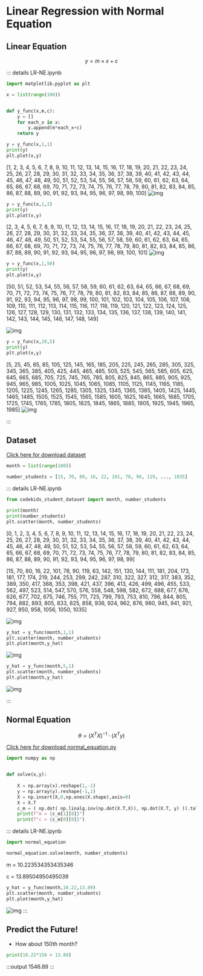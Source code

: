 # Linear Regression with Normal Equation

## Linear Equation

$$ y = m \times x + c$$

::: details LR-NE.ipynb

```py
import matplotlib.pyplot as plt

x = list(range(100))


def y_func(x,m,c):
    y = []
    for each_x in x:
        y.append(m*each_x+c) 
    return y

y = y_func(x,1,1)
print(y)
plt.plot(x,y)
```
[1, 2, 3, 4, 5, 6, 7, 8, 9, 10, 11, 12, 13, 14, 15, 16, 17, 18, 19, 20, 21, 22, 23, 24, 25, 26, 27, 28, 29, 30, 31, 32, 33, 34, 35, 36, 37, 38, 39, 40, 41, 42, 43, 44, 45, 46, 47, 48, 49, 50, 51, 52, 53, 54, 55, 56, 57, 58, 59, 60, 61, 62, 63, 64, 65, 66, 67, 68, 69, 70, 71, 72, 73, 74, 75, 76, 77, 78, 79, 80, 81, 82, 83, 84, 85, 86, 87, 88, 89, 90, 91, 92, 93, 94, 95, 96, 97, 98, 99, 100]
![img](./LR_with_NE-img/lr1.png)

```py
y = y_func(x,1,2)
print(y)
plt.plot(x,y)
```
[2, 3, 4, 5, 6, 7, 8, 9, 10, 11, 12, 13, 14, 15, 16, 17, 18, 19, 20, 21, 22, 23, 24, 25, 26, 27, 28, 29, 30, 31, 32, 33, 34, 35, 36, 37, 38, 39, 40, 41, 42, 43, 44, 45, 46, 47, 48, 49, 50, 51, 52, 53, 54, 55, 56, 57, 58, 59, 60, 61, 62, 63, 64, 65, 66, 67, 68, 69, 70, 71, 72, 73, 74, 75, 76, 77, 78, 79, 80, 81, 82, 83, 84, 85, 86, 87, 88, 89, 90, 91, 92, 93, 94, 95, 96, 97, 98, 99, 100, 101]
![img](./LR_with_NE-img/lr2.png)

```py
y = y_func(x,1,50)
print(y)
plt.plot(x,y)
```
[50, 51, 52, 53, 54, 55, 56, 57, 58, 59, 60, 61, 62, 63, 64, 65, 66, 67, 68, 69, 70, 71, 72, 73, 74, 75, 76, 77, 78, 79, 80, 81, 82, 83, 84, 85, 86, 87, 88, 89, 90, 91, 92, 93, 94, 95, 96, 97, 98, 99, 100, 101, 102, 103, 104, 105, 106, 107, 108, 109, 110, 111, 112, 113, 114, 115, 116, 117, 118, 119, 120, 121, 122, 123, 124, 125, 126, 127, 128, 129, 130, 131, 132, 133, 134, 135, 136, 137, 138, 139, 140, 141, 142, 143, 144, 145, 146, 147, 148, 149]

![img](./LR_with_NE-img/lr3.png)

```py
y = y_func(x,20,5)
print(y)
plt.plot(x,y)
```
[5, 25, 45, 65, 85, 105, 125, 145, 165, 185, 205, 225, 245, 265, 285, 305, 325, 345, 365, 385, 405, 425, 445, 465, 485, 505, 525, 545, 565, 585, 605, 625, 645, 665, 685, 705, 725, 745, 765, 785, 805, 825, 845, 865, 885, 905, 925, 945, 965, 985, 1005, 1025, 1045, 1065, 1085, 1105, 1125, 1145, 1165, 1185, 1205, 1225, 1245, 1265, 1285, 1305, 1325, 1345, 1365, 1385, 1405, 1425, 1445, 1465, 1485, 1505, 1525, 1545, 1565, 1585, 1605, 1625, 1645, 1665, 1685, 1705, 1725, 1745, 1765, 1785, 1805, 1825, 1845, 1865, 1885, 1905, 1925, 1945, 1965, 1985]
![img](./LR_with_NE-img/lr4.png)

:::

## Dataset

<a href="/DS/src/codekids_student_dataset.py" download>Click here for download dataset</a>

```py
month = list(range(100))

number_students = [15, 70, 80, 16, 22, 101, 78, 90, 119, ..., 1035]
```

::: details LR-NE.ipynb
```py
from codekids_student_dataset import month, number_students

print(month)
print(number_students)
plt.scatter(month, number_students)
```
[0, 1, 2, 3, 4, 5, 6, 7, 8, 9, 10, 11, 12, 13, 14, 15, 16, 17, 18, 19, 20, 21, 22, 23, 24, 25, 26, 27, 28, 29, 30, 31, 32, 33, 34, 35, 36, 37, 38, 39, 40, 41, 42, 43, 44, 45, 46, 47, 48, 49, 50, 51, 52, 53, 54, 55, 56, 57, 58, 59, 60, 61, 62, 63, 64, 65, 66, 67, 68, 69, 70, 71, 72, 73, 74, 75, 76, 77, 78, 79, 80, 81, 82, 83, 84, 85, 86, 87, 88, 89, 90, 91, 92, 93, 94, 95, 96, 97, 98, 99]

[15, 70, 80, 16, 22, 101, 78, 90, 119, 63, 142, 151, 130, 144, 111, 181, 204, 173, 181, 177, 174, 219, 244, 253, 299, 242, 287, 310, 322, 327, 312, 317, 383, 352, 389, 350, 417, 368, 353, 398, 421, 437, 396, 413, 426, 499, 496, 455, 533, 562, 497, 523, 514, 547, 570, 576, 558, 548, 598, 582, 672, 688, 677, 676, 626, 677, 702, 675, 746, 755, 711, 725, 799, 793, 753, 810, 796, 844, 805, 794, 882, 893, 805, 833, 825, 858, 936, 924, 962, 876, 980, 945, 941, 921, 927, 950, 958, 1056, 1050, 1035]

![img](./LR_with_NE-img/lr5.png)

```py
y_hat = y_func(month,1,1)
plt.scatter(month, number_students)
plt.plot(month,y_hat)
```

![img](./LR_with_NE-img/lr6.png)

```py
y_hat = y_func(month,5,1)
plt.scatter(month, number_students)
plt.plot(month,y_hat)
```

![img](./LR_with_NE-img/lr7.png)


:::

## Normal Equation

$$ \theta = (X^T X)^{-1} \cdot (X^T y)$$


<a href="/DS/src/normal_equation.py" download>Click here for download normal_equation.py</a>

```py
import numpy as np


def solve(x,y):
    
    X = np.array(x).reshape(1,-1)
    y = np.array(y).reshape(-1,1)
    X = np.insert(X,0,np.ones(X.shape),axis=0)
    X = X.T
    c_m = ( np.dot( np.linalg.inv(np.dot(X.T,X)), np.dot(X.T, y) )).tolist()
    print(f"m = {c_m[1][0]}")
    print(f"c = {c_m[0][0]}")
```

::: details LR-NE.ipynb

```py
import normal_equation

normal_equation.solve(month, number_students)
```
m = 10.223534353435346

c = 13.89504950495039

```py
y_hat = y_func(month,10.22,13.89)
plt.scatter(month, number_students)
plt.plot(month,y_hat)
```

![img](./LR_with_NE-img/lr8.png)
:::

## Predict the Future!
- How about 150th month?

```py
print(10.22*150 + 13.89)
```

:::output
1546.89
:::